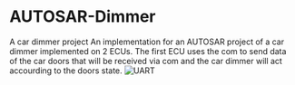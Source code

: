 # AUTOSAR-Dimmer
A car dimmer project
An implementation for an AUTOSAR project of a car dimmer implemented on 2 ECUs.
The first ECU uses the com to send data of the car doors that will be received via com and the car dimmer will act accourding to the doors state.
![UART](https://user-images.githubusercontent.com/46197627/79682421-5da7d300-8222-11ea-88c6-a094033dd9fc.png)
